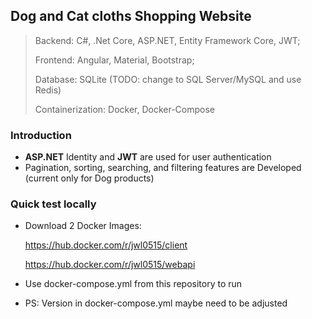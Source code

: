 ## Dog and Cat cloths Shopping Website 
> Backend: C#, .Net Core, ASP.NET, Entity Framework Core, JWT; 
>
> Frontend: Angular, Material, Bootstrap;
> 
> Database: SQLite (TODO: change to SQL Server/MySQL and use Redis)
> 
> Containerization: Docker, Docker-Compose

### Introduction
*  **ASP.NET** Identity and **JWT** are used for user authentication
*  Pagination, sorting, searching, and filtering features are Developed (current only for Dog products)

### Quick test locally
* Download 2 Docker Images:
  
  https://hub.docker.com/r/jwl0515/client

  https://hub.docker.com/r/jwl0515/webapi
* Use docker-compose.yml from this repository to run
* PS: Version in docker-compose.yml maybe need to be adjusted
